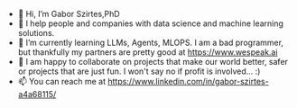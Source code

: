 - 👋 Hi, I’m Gabor Szirtes,PhD
- 👀 I help people and companies with data science and machine learning solutions. 
- 🌱 I’m currently learning LLMs, Agents, MLOPS. I am a bad programmer, but thankfully my partners are pretty good at https://www.wespeak.ai
- 💞️ I am happy to collaborate on projects that make our world better, safer or projects that are just fun. I won't say no if profit is involved... :)
- 📫 You can reach me at https://www.linkedin.com/in/gabor-szirtes-a4a68115/

<!---
gszirtes/gszirtes is a ✨ special ✨ repository because its `README.md` (this file) appears on your GitHub profile.
You can click the Preview link to take a look at your changes.
--->

